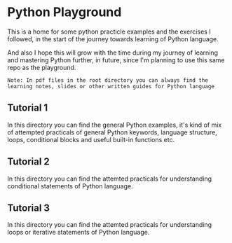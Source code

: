 # Python Playground
This is a home for some python practicle examples and the exercises I followed, in the start of the journey towards learning of Python language.

And also I hope this will grow with the time during my journey of learning and mastering Python further, in future, since I'm planning to use this same repo as the playground.

`Note: In pdf files in the root directory you can always find the learning notes, slides or other written guides for Python language`

## Tutorial 1
In this directory you can find the general Python examples, it's kind of mix of attempted practicals of general Python keywords, language structure, loops, conditional blocks and useful built-in functions etc.

## Tutorial 2
In this directory you can find the attemted practicals for understanding conditional statements of Python language.

## Tutorial 3
In this directory you can find the attemted practicals for understanding loops or iterative statements of Python language.